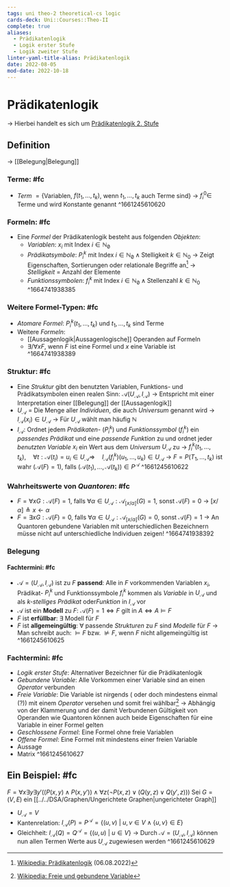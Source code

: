 ```yaml
---
tags: uni theo-2 theoretical-cs logic
cards-deck: Uni::Courses::Theo-II
complete: true
aliases:
  - Prädikatenlogik
  - Logik erster Stufe
  - Logik zweiter Stufe
linter-yaml-title-alias: Prädikatenlogik
date: 2022-08-05
mod-date: 2022-10-18
---
```


# Prädikatenlogik
-> Hierbei handelt es sich um [Prädikatenlogik 2. Stufe](https://de.wikipedia.org/wiki/Pr%C3%A4dikatenlogik_zweiter_Stufe)

## Definition
-> [[Belegung|Belegung]]

### Terme: #fc
- *Term* $=\{$Variablen, $f(t_1,\dots,t_k)$, wenn $t_1,\dots,t_k$ auch Terme sind$\}$
	-> $f^0_i \in$ Terme und wird Konstante genannt
^1661245610620

### Formeln: #fc
- Eine *Formel* der Prädikatenlogik besteht aus folgenden *Objekten*:
	- *Variablen*: $x_i \text{ mit Index } i\in \mathbb{N}_{\not0}$
	- *Prädikatsymbole*: $P^k_i \text{ mit Index } i \in \mathbb{N}_{\not0} \wedge \text{Stelligkeit } k \in \mathbb{N}_0$
		-> Zeigt Eigenschaften, Sortierungen oder relationale Begriffe an[^1]
		-> *Stelligkeit* = Anzahl der Elemente
	- *Funktionssymbolen*: $f^k_i \text{ mit Index } i \in \mathbb{N}_{\not0} \wedge \text{Stellenzahl } k \in \mathbb{N}_0$
^1664741938385

### Weitere Formel-Typen: #fc
- *Atomare Formel*: $P^k_i(t_1,\dots,t_k)$ und $t_1,\dots,t_k$ sind Terme
- Weitere *Formeln*:
	- [[Aussagenlogik|Aussagenlogische]] Operanden auf Formeln
	- $\exists/\forall xF$, wenn $F$ ist eine Formel und $x$ eine Variable ist
^1664741938389

### Struktur: #fc
- Eine *Struktur* gibt den benutzten Variablen, Funktions- und Prädikatsymbolen einen realen Sinn: $\mathcal{A}(U_\mathcal{A}, I_\mathcal{A})$
	-> Entspricht mit einer Interpretation einer [[Belegung]] der [[Aussagenlogik]]
- $U_\mathcal{A}$ = Die Menge aller *Individuen*, die auch *Universum* genannt wird
	-> $I_\mathcal{A}(x_i) \in U_\mathcal{A}$
	-> Für $U_\mathcal{A}$ wählt man häufig $\mathbb{N}$
- $I_\mathcal{A}$: Ordnet jedem *Prädikaten*- ($P^k_i$) und *Funktionssymbol* ($f^k_i$) ein *passendes Prädikat* und eine *passende Funktion* zu und ordnet jeder *benutzten Variable* $x_i$ ein Wert aus dem *Universum* $U_\mathcal{A}$ zu
	-> $f^k_i(t_1,\dots,t_k), \quad \forall t: \mathcal{A}(t_i) = u_i \in U_\mathcal{A} \Rightarrow \quad I_\mathcal{A}(f^k_i)(u_1, \dots, u_k) \in U_\mathcal{A}$
	-> $F = P(T_1,\dots,t_k)$ ist wahr ($\mathcal{A}(F) = 1$), falls $(\mathcal{A}(t_1),\dots,\mathcal{A}(t_k)) \in P^\mathcal{A}$
^1661245610622

### Wahrheitswerte von *Quantoren*: #fc
- $F = \forall xG: \mathcal{A}(F) = 1,$ falls $\forall \alpha \in U_\mathcal{A}: \mathcal{A}_{[x/\alpha]}(G)=1,$ sonst $\mathcal{A}(F)=0$
	-> $[x/\alpha] \triangleq x \leftarrow \alpha$
- $F=\exists xG: \mathcal{A}(F)=0,$ falls $\forall \alpha \in U_\mathcal{A}: \mathcal{A}_{[x/\alpha]}(G)=0,$ sonst $\mathcal{A}(F)=1$
	-> An Quantoren gebundene Variablen mit unterschiedlichen Bezeichnern müsse nicht auf unterschiedliche Individuen zeigen!
^1664741938392

### Belegung

#### Fachtermini: #fc
- $\mathcal{A}=(U_\mathcal{A}, I_\mathcal{A})$ ist zu $F$ **passend**: Alle in $F$ vorkommenden Variablen $x_i$, Prädikat- $P^k_i$ und Funktionssymbole $f^k_i$ kommen als *Variable* in $U_\mathcal{A}$ und als *$k$-stelliges Prädikat* oder*Funktion* in $I_\mathcal{A}$ vor
- $\mathcal{A}$ ist ein **Modell** zu $F$: $\mathcal{A}(F)=1 \Leftrightarrow F$ gilt in $A \Leftrightarrow A \vDash F$
- $F$ ist **erfüllbar**: $\exists$ Modell für $F$
- $F$ ist **allgemeingültig**: $\forall$ passende *Strukturen* zu $F$ sind *Modelle* für $F$
	-> Man schreibt auch: $\vDash F$ bzw. $\not \vDash F$, wenn $F$ nicht allgemeingültig ist
^1661245610625

### Fachtermini: #fc
- *Logik erster Stufe*: Alternativer Bezeichner für die Prädikatenlogik
- *Gebundene Variable*: Alle Vorkommen einer Variable sind an einen *Operator* verbunden
- *Freie Variable*: Die Variable ist nirgends ( oder doch mindestens einmal (?)) mit einem *Operator* versehen und somit frei wählbar[^2]
	-> Abhängig von der Klammerung und der damit Verbundenen Gültigkeit von Operanden wie Quantoren können auch beide Eigenschaften für eine Variable in einer Formel gelten
- *Geschlossene Formel*: Eine Formel ohne freie Variablen
- *Offene Formel*: Eine Formel mit mindestens einer freien Variable
- Aussage
- Matrix
^1661245610627

## Ein Beispiel: #fc
$F = \forall x \exists y \exists y'((P(x, y ) \wedge P(x, y' )) \wedge \forall z(\neg P(x, z) \vee (Q(y , z) \vee Q(y' , z)))$
Sei $G=(V,E)$ ein [[../../DSA/Graphen/Ungerichtete Graphen|ungerichteter Graph]]
- $U_\mathcal{A} = V$
- Kantenrelation: $I_\mathcal{A}(P) = P^\mathcal{A} = \{(u,v)~|~ u,v \in V \wedge \{u,v\} \in E\}$
- Gleichheit: $I_\mathcal{A}(Q) = Q^\mathcal{A} = \{(u,u) ~|~ u \in V\}$
-> Durch $\mathcal{A} = (U_\mathcal{A}, I_\mathcal{A})$ können nun allen Termen Werte aus $U_\mathcal{A}$ zugewiesen werden
^1661245610629

[^1]: [Wikipedia: Prädikatenlogik](https://de.wikipedia.org/wiki/Pr%C3%A4dikatenlogik#Pr%C3%A4dikate) (06.08.2022)
[^2]: [Wikipedia: Freie und gebundene Variable](https://de.wikipedia.org/wiki/Freie_Variable_und_gebundene_Variable)
